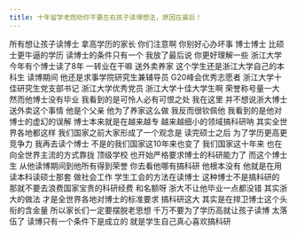 ```yaml
---
title: 十年留学老炮劝你不要左右孩子读博想法，原因在最后！
---
```

所有想让孩子读博士
拿高学历的家长
你们注意啊
你别好心办坏事
博士博士
比硕士更牛逼的学历
读博士的条件只有一个
我放了最后说
你更好理解一些
浙江大学今年有个博士读了8年
一转业在干嘛
送外卖养家
这个学生还是浙江大学自己的本科生
读博期间
他还是求事学院研究生兼辅导员
G20峰会优秀志愿者
浙江大学十佳研究生党支部书记
浙江大学优秀党员
浙江大学十佳大学生啊
荣誉称号量一大
然而他博士没有毕业
我看到的是可怜人必有可恨之处
我在这里
并不想说浙大博士送外卖这个事情
他是个父亲
他为了养家这么做
我反而很钦佩他
我看到的是他对博士的虚幻的误解
博士本来就是在越来越专
越来越细小的领域搞科研呐
其实全世界各地都这样
我们国家之前大家形成了一个观念是
读完硕士之后
为了学历更高更竞争力
我再去读个博士
不是的我们国家这10年来也变了
我们国家这十年来
也在向全世界主流的方式靠拢
顶级学校
也开始严格要求博士的科研能力了
而这个博士生
从他读博期间到他所有得到荣誉
你去看他哪有搞科研
他根本没有
他就是在用读本科读硕士那套
做社会工作
学生工会的方法在读博士
这种博士不是搞科研的
那就不要去浪费国家宝贵的科研经费
和名额呀
浙大不让他毕业一点都没错
其实浙大的做法
才是全世界各地对博士的标准要求
搞科研这大
其实是在捍卫博士这个头衔的含金量
所以家长们一定要摆脱老思想
千万不要为了学历高就让孩子读博
太落伍了
读博只有一个条件下是成立的
就是学生自己真心喜欢搞科研
